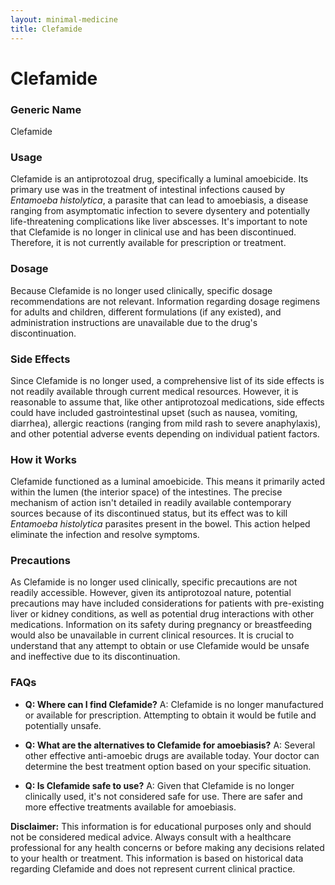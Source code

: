 ```yaml
---
layout: minimal-medicine
title: Clefamide
---
```


# Clefamide
### Generic Name
Clefamide

### Usage
Clefamide is an antiprotozoal drug, specifically a luminal amoebicide.  Its primary use was in the treatment of intestinal infections caused by *Entamoeba histolytica*, a parasite that can lead to amoebiasis, a disease ranging from asymptomatic infection to severe dysentery and potentially life-threatening complications like liver abscesses.  It's important to note that Clefamide is no longer in clinical use and has been discontinued.  Therefore, it is not currently available for prescription or treatment.

### Dosage
Because Clefamide is no longer used clinically, specific dosage recommendations are not relevant.  Information regarding dosage regimens for adults and children, different formulations (if any existed), and administration instructions are unavailable due to the drug's discontinuation.

### Side Effects
Since Clefamide is no longer used, a comprehensive list of its side effects is not readily available through current medical resources.  However, it is reasonable to assume that, like other antiprotozoal medications, side effects could have included gastrointestinal upset (such as nausea, vomiting, diarrhea), allergic reactions (ranging from mild rash to severe anaphylaxis), and other potential adverse events depending on individual patient factors.

### How it Works
Clefamide functioned as a luminal amoebicide. This means it primarily acted within the lumen (the interior space) of the intestines.  The precise mechanism of action isn't detailed in readily available contemporary sources because of its discontinued status, but its effect was to kill *Entamoeba histolytica* parasites present in the bowel. This action helped eliminate the infection and resolve symptoms.

### Precautions
As Clefamide is no longer used clinically, specific precautions are not readily accessible. However, given its antiprotozoal nature, potential precautions may have included considerations for patients with pre-existing liver or kidney conditions, as well as potential drug interactions with other medications. Information on its safety during pregnancy or breastfeeding would also be unavailable in current clinical resources.  It is crucial to understand that any attempt to obtain or use Clefamide would be unsafe and ineffective due to its discontinuation.

### FAQs

* **Q: Where can I find Clefamide?**  A: Clefamide is no longer manufactured or available for prescription.  Attempting to obtain it would be futile and potentially unsafe.

* **Q: What are the alternatives to Clefamide for amoebiasis?** A:  Several other effective anti-amoebic drugs are available today. Your doctor can determine the best treatment option based on your specific situation.

* **Q: Is Clefamide safe to use?** A:  Given that Clefamide is no longer clinically used, it's not considered safe for use.  There are safer and more effective treatments available for amoebiasis.


**Disclaimer:** This information is for educational purposes only and should not be considered medical advice.  Always consult with a healthcare professional for any health concerns or before making any decisions related to your health or treatment.  This information is based on historical data regarding Clefamide and does not represent current clinical practice.
